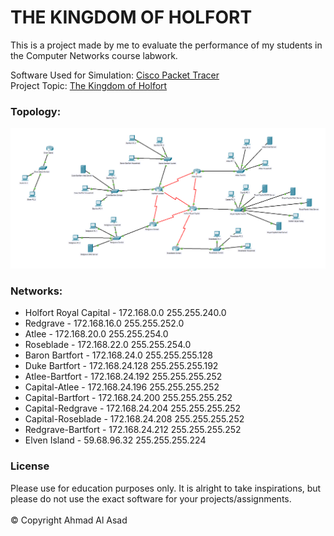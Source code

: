 # THE KINGDOM OF HOLFORT

This is a project made by me to evaluate the performance of my students in the Computer Networks course labwork.

Software Used for Simulation: [Cisco Packet Tracer](https://www.netacad.com/courses/packet-tracer)
<br> Project Topic: [The Kingdom of Holfort](https://github.com/ExGranite/the-kingdom-of-holfort/blob/main/The%20Kingdom%20of%20Holfort.pdf)


### Topology:

<p><img src="https://github.com/ExGranite/the-kingdom-of-holfort/blob/main/Topology.png"></p>


### Networks:

- Holfort Royal Capital - 172.168.0.0 255.255.240.0
- Redgrave - 172.168.16.0 255.255.252.0
- Atlee - 172.168.20.0 255.255.254.0
- Roseblade - 172.168.22.0 255.255.254.0
- Baron Bartfort - 172.168.24.0 255.255.255.128
- Duke Bartfort - 172.168.24.128 255.255.255.192
- Atlee-Bartfort - 172.168.24.192 255.255.255.252
- Capital-Atlee - 172.168.24.196 255.255.255.252
- Capital-Bartfort - 172.168.24.200 255.255.255.252
- Capital-Redgrave - 172.168.24.204 255.255.255.252
- Capital-Roseblade - 172.168.24.208 255.255.255.252
- Redgrave-Bartfort - 172.168.24.212 255.255.255.252
- Elven Island - 59.68.96.32 255.255.255.224


### License

Please use for education purposes only. It is alright to take inspirations, but please do not use the exact software for your projects/assignments. <br> <br> © Copyright Ahmad Al Asad